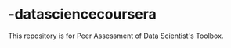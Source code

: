 -datasciencecoursera
====================

This repository is for Peer Assessment of Data Scientist's Toolbox.
